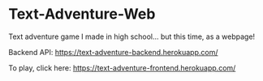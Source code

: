 # Text-Adventure-Web
Text adventure game I made in high school... but this time, as a webpage!

Backend API: https://text-adventure-backend.herokuapp.com/

To play, click here: https://text-adventure-frontend.herokuapp.com/
